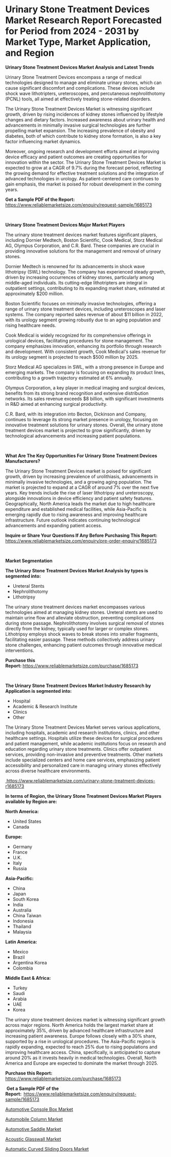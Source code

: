 <p><h1>Urinary Stone Treatment Devices Market Research Report Forecasted for Period from 2024 -  2031 by Market Type, Market Application, and Region</h1></p><p><strong>Urinary Stone Treatment Devices Market Analysis and Latest Trends</strong></p>
<p><p>Urinary Stone Treatment Devices encompass a range of medical technologies designed to manage and eliminate urinary stones, which can cause significant discomfort and complications. These devices include shock wave lithotripters, ureteroscopes, and percutaneous nephrolithotomy (PCNL) tools, all aimed at effectively treating stone-related disorders.</p><p>The Urinary Stone Treatment Devices Market is witnessing significant growth, driven by rising incidences of kidney stones influenced by lifestyle changes and dietary factors. Increased awareness about urinary health and advancements in minimally invasive surgical technologies are further propelling market expansion. The increasing prevalence of obesity and diabetes, both of which contribute to kidney stone formation, is also a key factor influencing market dynamics.</p><p>Moreover, ongoing research and development efforts aimed at improving device efficacy and patient outcomes are creating opportunities for innovation within the sector. The Urinary Stone Treatment Devices Market is expected to grow at a CAGR of 9.7% during the forecast period, reflecting the growing demand for effective treatment solutions and the integration of advanced technologies in urology. As patient-centered care continues to gain emphasis, the market is poised for robust development in the coming years.</p></p>
<p><strong>Get a Sample PDF of the Report:&nbsp;</strong> <a href="https://www.reliablemarketsize.com/enquiry/request-sample/1685173?utm_campaign=1103&utm_medium=2&utm_source=Github&utm_content=ia&utm_term=16102024&utm_id=urinary-stone-treatment-devices">https://www.reliablemarketsize.com/enquiry/request-sample/1685173</a></p>
<p>&nbsp;</p>
<p><strong>Urinary Stone Treatment Devices Major Market Players</strong></p>
<p><p>The urinary stone treatment devices market features significant players, including Dornier Medtech, Boston Scientific, Cook Medical, Storz Medical AG, Olympus Corporation, and C.R. Bard. These companies are crucial in providing innovative solutions for the management and removal of urinary stones.</p><p>Dornier Medtech is renowned for its advancements in shock wave lithotripsy (SWL) technology. The company has experienced steady growth, driven by increasing occurrences of kidney stones, particularly among middle-aged individuals. Its cutting-edge lithotripters are integral in outpatient settings, contributing to its expanding market share, estimated at approximately $200 million.</p><p>Boston Scientific focuses on minimally invasive technologies, offering a range of urinary stone treatment devices, including ureteroscopes and laser systems. The company reported sales revenue of about $11 billion in 2022, with its urology segment growing robustly due to an aging population and rising healthcare needs.</p><p>Cook Medical is widely recognized for its comprehensive offerings in urological devices, facilitating procedures for stone management. The company emphasizes innovation, enhancing its portfolio through research and development. With consistent growth, Cook Medical's sales revenue for its urology segment is projected to reach $500 million by 2025.</p><p>Storz Medical AG specializes in SWL, with a strong presence in Europe and emerging markets. The company is focusing on expanding its product lines, contributing to a growth trajectory estimated at 6% annually.</p><p>Olympus Corporation, a key player in medical imaging and surgical devices, benefits from its strong brand recognition and extensive distribution networks. Its sales revenue exceeds $8 billion, with significant investments in R&D aimed at enhancing surgical productivity.</p><p>C.R. Bard, with its integration into Becton, Dickinson and Company, continues to leverage its strong market presence in urology, focusing on innovative treatment solutions for urinary stones. Overall, the urinary stone treatment devices market is projected to grow significantly, driven by technological advancements and increasing patient populations.</p></p>
<p>&nbsp;</p>
<p><strong>What Are The Key Opportunities For Urinary Stone Treatment Devices Manufacturers?</strong></p>
<p><p>The Urinary Stone Treatment Devices market is poised for significant growth, driven by increasing prevalence of urolithiasis, advancements in minimally invasive technologies, and a growing aging population. The market is projected to expand at a CAGR of around 7% over the next five years. Key trends include the rise of laser lithotripsy and ureteroscopy, alongside innovations in device efficiency and patient safety features. Geographically, North America leads the market due to high healthcare expenditure and established medical facilities, while Asia-Pacific is emerging rapidly due to rising awareness and improving healthcare infrastructure. Future outlook indicates continuing technological advancements and expanding patient access.</p></p>
<p><strong>Inquire or Share Your Questions If Any Before Purchasing This Report:</strong> <a href="https://www.reliablemarketsize.com/enquiry/pre-order-enquiry/1685173?utm_campaign=1103&utm_medium=2&utm_source=Github&utm_content=ia&utm_term=16102024&utm_id=urinary-stone-treatment-devices">https://www.reliablemarketsize.com/enquiry/pre-order-enquiry/1685173</a></p>
<p>&nbsp;</p>
<p><strong>Market Segmentation</strong></p>
<p><strong>The Urinary Stone Treatment Devices Market Analysis by types is segmented into:</strong></p>
<p><ul><li>Ureteral Stents</li><li>Nephrolithotomy</li><li>Lithotripsy</li></ul></p>
<p><p>The urinary stone treatment devices market encompasses various technologies aimed at managing kidney stones. Ureteral stents are used to maintain urine flow and alleviate obstruction, preventing complications during stone passage. Nephrolithotomy involves surgical removal of stones directly from the kidney, typically used for larger or complex stones. Lithotripsy employs shock waves to break stones into smaller fragments, facilitating easier passage. These methods collectively address urinary stone challenges, enhancing patient outcomes through innovative medical interventions.</p></p>
<p><strong>Purchase this Report:&nbsp;</strong><a href="https://www.reliablemarketsize.com/purchase/1685173?utm_campaign=1103&utm_medium=2&utm_source=Github&utm_content=ia&utm_term=16102024&utm_id=urinary-stone-treatment-devices">https://www.reliablemarketsize.com/purchase/1685173</a></p>
<p>&nbsp;</p>
<p><strong>The Urinary Stone Treatment Devices Market Industry Research by Application is segmented into:</strong></p>
<p><ul><li>Hospital</li><li>Academic & Research Institute</li><li>Clinics</li><li>Other</li></ul></p>
<p><p>The Urinary Stone Treatment Devices Market serves various applications, including hospitals, academic and research institutions, clinics, and other healthcare settings. Hospitals utilize these devices for surgical procedures and patient management, while academic institutions focus on research and education regarding urinary stone treatments. Clinics offer outpatient services, providing non-invasive and preventive treatments. Other markets include specialized centers and home care services, emphasizing patient accessibility and personalized care in managing urinary stones effectively across diverse healthcare environments.</p></p>
<p><a href="https://www.reliablemarketsize.com/urinary-stone-treatment-devices-r1685173?utm_campaign=1103&utm_medium=2&utm_source=Github&utm_content=ia&utm_term=16102024&utm_id=urinary-stone-treatment-devices">&nbsp;https://www.reliablemarketsize.com/urinary-stone-treatment-devices-r1685173</a></p>
<p><strong>In terms of Region, the Urinary Stone Treatment Devices Market Players available by Region are:</strong></p>
<p>
    <p> <strong> North America: </strong>
        <ul>
            <li>United States</li>
            <li>Canada</li>
        </ul>
        </p> 
    <p> <strong> Europe: </strong>
        <ul>
            <li>Germany</li>
            <li>France</li>
            <li>U.K.</li>
            <li>Italy</li>
            <li>Russia</li>
        </ul>
        </p> 
    <p> <strong> Asia-Pacific: </strong>
        <ul>
            <li>China</li>
            <li>Japan</li>
            <li>South Korea</li>
            <li>India</li>
            <li>Australia</li>
            <li>China Taiwan</li>
            <li>Indonesia</li>
            <li>Thailand</li>
            <li>Malaysia</li>
        </ul>
        </p> 
    <p> <strong> Latin America: </strong>
        <ul>
            <li>Mexico</li>
            <li>Brazil</li>
            <li>Argentina Korea</li>
            <li>Colombia</li>
        </ul>
        </p> 
    <p> <strong> Middle East & Africa: </strong>
        <ul>
            <li>Turkey</li>
            <li>Saudi</li>
            <li>Arabia</li>
            <li>UAE</li>
            <li>Korea</li>
        </ul>
    </p>
    </p>
<p><p>The urinary stone treatment devices market is witnessing significant growth across major regions. North America holds the largest market share at approximately 35%, driven by advanced healthcare infrastructure and increasing patient awareness. Europe follows closely with a 30% share, supported by a rise in urological procedures. The Asia-Pacific region is rapidly expanding, expected to reach 25% due to rising populations and improving healthcare access. China, specifically, is anticipated to capture around 20% as it invests heavily in medical technologies. Overall, North America and Europe are expected to dominate the market through 2025.</p></p>
<p><strong>Purchase this Report: </strong><a href="https://www.reliablemarketsize.com/purchase/1685173?utm_campaign=1103&utm_medium=2&utm_source=Github&utm_content=ia&utm_term=16102024&utm_id=urinary-stone-treatment-devices">https://www.reliablemarketsize.com/purchase/1685173</a></p>
<p>&nbsp;<strong>Get a Sample PDF of the Report:&nbsp;&nbsp;</strong><a href="https://www.reliablemarketsize.com/enquiry/request-sample/1685173?utm_campaign=1103&utm_medium=2&utm_source=Github&utm_content=ia&utm_term=16102024&utm_id=urinary-stone-treatment-devices">https://www.reliablemarketsize.com/enquiry/request-sample/1685173</a></p>
<p><strong></strong></p>
<p><p><a href="https://www.linkedin.com/pulse/automotive-console-box-market-analysis-product-segmentation-w6mac?trk=public_post_embed_feed-article-content&utm_campaign=1103&utm_medium=2&utm_source=Github&utm_content=ia&utm_term=16102024&utm_id=urinary-stone-treatment-devices">Automotive Console Box Market</a></p><p><a href="https://www.linkedin.com/pulse/automobile-column-market-shifts-strategic-analysis-2024-2031-v4dpc?trk=public_post_embed_feed-article-content&utm_campaign=1103&utm_medium=2&utm_source=Github&utm_content=ia&utm_term=16102024&utm_id=urinary-stone-treatment-devices">Automobile Column Market</a></p><p><a href="https://www.linkedin.com/pulse/global-automotive-saddle-market-focus-application-end-use-industry-a5poc?trk=public_post_embed_feed-article-content&utm_campaign=1103&utm_medium=2&utm_source=Github&utm_content=ia&utm_term=16102024&utm_id=urinary-stone-treatment-devices">Automotive Saddle Market</a></p><p><a href="https://github.com/lallietva4l/Market-Research-Report-List-1/blob/main/acoustic-glasswall-market.md?utm_campaign=1103&utm_medium=2&utm_source=Github&utm_content=ia&utm_term=16102024&utm_id=urinary-stone-treatment-devices">Acoustic Glasswall Market</a></p><p><a href="https://github.com/priss1h/Market-Research-Report-List-1/blob/main/automatic-curved-sliding-doors-market.md?utm_campaign=1103&utm_medium=2&utm_source=Github&utm_content=ia&utm_term=16102024&utm_id=urinary-stone-treatment-devices">Automatic Curved Sliding Doors Market</a></p></p>